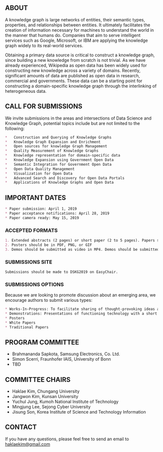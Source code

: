 ## ABOUT

A knowledge graph is large networks of entities, their semantic types, properties, and relationships between entities. It ultimately facilitates the creation of information necessary for machines to understand the world in the manner that humans do. Companies that aim to serve intelligent services such as Google, Microsoft, or IBM are applying the knowledge graph widely to its real-world services. 

Obtaining a primary data source is critical to construct a knowledge graph, since building a new knowledge from scratch is not trivial. As we have already experienced, Wikipedia as open data has been widely used for constructing new knowledge across a variety of domains. Recently, significant amounts of data are published as open data in research, commercial and governments. These data can be a starting point for constructing a domain-specific knowledge graph through the interlinking of heterogeneous data. 

## CALL FOR SUBMISSIONS

We invite submissions in the areas and intersections of Data Science and Knowledge Graph, potential topics include but are not limited to the following:

```markdown
*	Construction and Querying of Knowledge Graphs
*	Knowledge Graph Expansion and Enrichment
*	Open sources for knowledge Graph Management
*	Quality Measurement of Knowledge Graphs 
*	Knowledge representation for domain-specific data
*	Knowledge Expansion using Government Open Data
*	Semantic Integration for Government Open Data
*	Open Data Quality Management
*	Visualization for Open Data
*	Advanced Search and Discovery for Open Data Portals
*	Applications of Knowledge Graphs and Open Data
```
## IMPORTANT DATES

```markdown
* Paper submission: April 1, 2019
* Paper acceptance notifications: April 28, 2019
* Paper camera ready: May 15, 2019
```

### ACCEPTED FORMATS

```markdown
1. Extended abstracts (2 pages) or short paper (2 to 5 pages). Papers should be in PDF format and not anonymized.
2. Posters should be in PDF, PNG, or GIF
3. Demos should be submitted as video in MP4. Demos should be submitted with an abstract or short paper. Submitted demo videos should be no longer than 7 minutes; if accepted, a longer video or live demo may be invited.
```

### SUBMISSIONS SITE

```markdown
Submissions should be made to DSKG2019 on EasyChair.
```

### SUBMISSIONS OPTIONS

Because we are looking to promote discussion about an emerging area, we encourage authors to submit various types:

```markdown
* Works-In-Progress: To facilitate sharing of thought-provoking ideas and high-potential though preliminary research, authors are welcome to make submissions describing early-stage, in-progress, and/or exploratory work.
* Demonstrations: Presentations of functioning technology with a short paper.
* Posters
* White Papers
* Traditional Papers
```

## PROGRAM COMMITTEE

* Brahmananda Sapkota, Samsung Electronics, Co. Ltd.
* Simon Scerri, Fraunhofer IAIS, University of Bonn
* TBD

## COMMITTEE CHAIRS

* Haklae Kim, Chungang University
* Jangwon Kim, Kunsan University
* Yuchul Jung, Kumoh National Institute of Technology
* Mingjung Lee, Sejong Cyber University
* Jisung Son, Korea Institute of Science and Technology Information

## CONTACT

If you have any questions, please feel free to send an email to [haklaekim@gmail.com](mailto:haklaekim@gmail.com)
